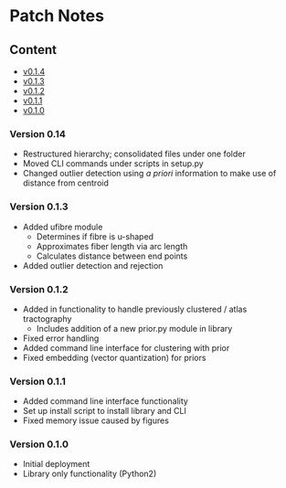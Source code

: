 # Patch Notes

## Content
* [v0.1.4](#v014)
* [v0.1.3](#v013)
* [v0.1.2](#v012)
* [v0.1.1](#v011)
* [v0.1.0](#v010)

### Version 0.14 <a name=v014></a>
* Restructured hierarchy; consolidated files under one folder
* Moved CLI commands under scripts in setup.py
* Changed outlier detection using <i>a priori</i> information to make use of distance from centroid

### Version 0.1.3 <a name=v013></a>
* Added ufibre module
    * Determines if fibre is u-shaped
    * Approximates fiber length via arc length
    * Calculates distance between end points
* Added outlier detection and rejection

### Version 0.1.2 <a name=v012></a>
* Added in functionality to handle previously clustered / atlas tractography
    * Includes addition of a new prior.py module in library
* Fixed error handling
* Added command line interface for clustering with prior
* Fixed embedding (vector quantization) for priors

### Version 0.1.1 <a name=v011></a>
* Added command line interface functionality
* Set up install script to install library and CLI
* Fixed memory issue caused by figures

### Version 0.1.0 <a name=v010></a>
* Initial deployment
* Library only functionality (Python2)
